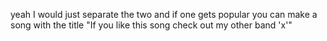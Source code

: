 yeah I would just separate the two and if one gets popular you can make a song with the title "If you like this song check out my other band 'x'"
